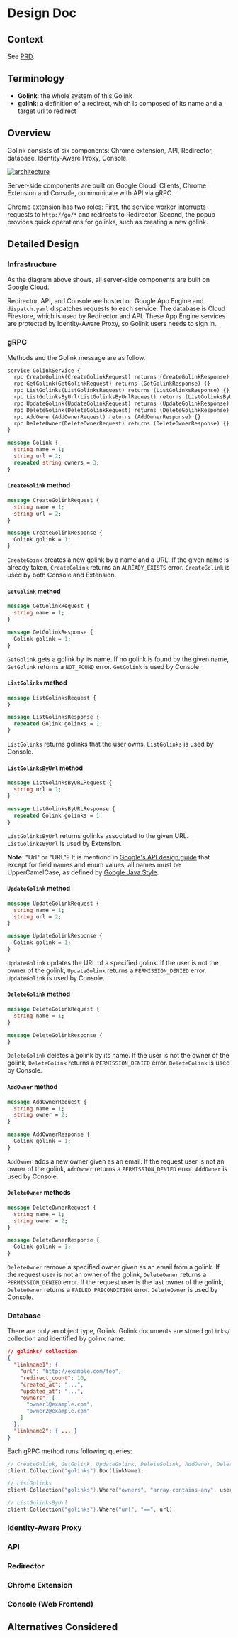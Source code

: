 # Design Doc

## Context

See [PRD](./PRD.md).

## Terminology

- **Golink**: the whole system of this Golink
- **golink**: a definition of a redirect, which is composed of its name and a target url to redirect

## Overview

Golink consists of six components: Chrome extension, API, Redirector, database, Identity-Aware Proxy, Console.

[![architecture](./architecture.png)](https://googlecloudcheatsheet.withgoogle.com/architecture?link=0038ca10-313a-11ee-82a6-f9c22e3525da)

Server-side components are built on Google Cloud.
Clients, Chrome Extension and Console, communicate with API via gRPC.

Chrome extension has two roles: First, the service worker interrupts requests to `http://go/*` and redirects to Redirector. Second, the popup provides quick operations for golinks, such as creating a new golink.

## Detailed Design

### Infrastructure

As the diagram above shows, all server-side components are built on Google Cloud.

Redirector, API, and Console are hosted on Google App Engine and `dispatch.yaml` dispatches requests to each service.
The database is Cloud Firestore, which is used by Redirector and API.
These App Engine services are protected by Identity-Aware Proxy, so Golink users needs to sign in.

### gRPC

Methods and the Golink message are as follow.

```protobuf
service GolinkService {
  rpc CreateGolink(CreateGolinkRequest) returns (CreateGolinkResponse) {}
  rpc GetGolink(GetGolinkRequest) returns (GetGolinkResponse) {}
  rpc ListGolinks(ListGolinksRequest) returns (ListGolinksResponse) {}
  rpc ListGolinksByUrl(ListGolinksByUrlRequest) returns (ListGolinksByUrlResponse) {}
  rpc UpdateGolink(UpdateGolinkRequest) returns (UpdateGolinkResponse) {}
  rpc DeleteGolink(DeleteGolinkRequest) returns (DeleteGolinkResponse) {}
  rpc AddOwner(AddOwnerRequest) returns (AddOwnerResponse) {}
  rpc DeleteOwner(DeleteOwnerRequest) returns (DeleteOwnerResponse) {}
}

message Golink {
  string name = 1;
  string url = 2;
  repeated string owners = 3;
}
```

#### `CreateGolink` method

```proto
message CreateGolinkRequest {
  string name = 1;
  string url = 2;
}

message CreateGolinkResponse {
  Golink golink = 1;
}
```

`CreateGoink` creates a new golink by a name and a URL. If the given name is already taken, `CreateGolink` returns an `ALREADY_EXISTS` error.
`CreateGolink` is used by both Console and Extension.

#### `GetGolink` method

```proto
message GetGolinkRequest {
  string name = 1;
}

message GetGolinkResponse {
  Golink golink = 1;
}
```

`GetGolink` gets a golink by its name. If no golink is found by the given name, `GetGolink` returns a `NOT_FOUND` error.
`GetGolink` is used by Console.

#### `ListGolinks` method

```proto
message ListGolinksRequest {
}

message ListGolinksResponse {
  repeated Golink golinks = 1;
}
```

`ListGolinks` returns golinks that the user owns.
`ListGolinks` is used by Console.

#### `ListGolinksByUrl` method

```proto
message ListGolinksByURLRequest {
  string url = 1;
}

message ListGolinksByURLResponse {
  repeated Golink golinks = 1;
}
```

`ListGolinksByUrl` returns golinks associated to the given URL.
`ListGolinksByUrl` is used by Extension.

**Note**: "Url" or "URL"? It is mentiond in [Google's API design guide](https://cloud.google.com/apis/design/naming_convention#camel_case) that except for field names and enum values, all names must be UpperCamelCase, as defined by [Google Java Style](https://google.github.io/styleguide/javaguide.html#s5.3-camel-case).

#### `UpdateGolink` method

```proto
message UpdateGolinkRequest {
  string name = 1;
  string url = 2;
}

message UpdateGolinkResponse {
  Golink golink = 1;
}
```

`UpdateGolink` updates the URL of a specified golink. If the user is not the owner of the golink, `UpdateGolink` returns a `PERMISSION_DENIED` error.
`UpdateGolink` is used by Console.

#### `DeleteGolink` method

```proto
message DeleteGolinkRequest {
  string name = 1;
}

message DeleteGolinkResponse {
}
```

`DeleteGolink` deletes a golink by its name. If the user is not the owner of the golink, `DeleteGolink` returns a `PERMISSION_DENIED` error.
`DeleteGolink` is used by Console.

#### `AddOwner` method

```proto
message AddOwnerRequest {
  string name = 1;
  string owner = 2;
}

message AddOwnerResponse {
  Golink golink = 1;
}
```

`AddOwner` adds a new owner given as an email. If the request user is not an owner of the golink, `AddOwner` returns a `PERMISSION_DENIED` error.
`AddOwner` is used by Console.

#### `DeleteOwner` methods

```proto
message DeleteOwnerRequest {
  string name = 1;
  string owner = 2;
}

message DeleteOwnerResponse {
  Golink golink = 1;
}
```

`DeleteOwner` remove a specified owner given as an email from a golink. If the request user is not an owner of the golink, `DeleteOwner` returns a `PERMISSION_DENIED` error.
If the request user is the last owner of the golink, `DeleteOwner` returns a `FAILED_PRECONDITION` error.
`DeleteOwner` is used by Console.

### Database

There are only an object type, Golink. Golink documents are stored `golinks/` collection and identified by golink name.

```json
// golinks/ collection
{
  "linkname1": {
    "url": "http://example.com/foo",
    "redirect_count": 10,
    "created_at": "...",
    "updated_at": "...",
    "owners": [
      "owner1@example.com",
      "owner2@example.com"
    ]
  },
  "linkname2": { ... }
}
```

Each gRPC method runs following queries:

```go
// CreateGolink, GetGolink, UpdateGolink, DeleteGolink, AddOwner, DeleteOwner
client.Collection("golinks").Doc(linkName);

// ListGolinks
client.Collection("golinks").Where("owners", "array-contains-any", userEmail);

// ListGolinksByUrl
client.Collection("golinks").Where("url", "==", url);
```

### Identity-Aware Proxy

### API

### Redirector

### Chrome Extension

### Console (Web Frontend)

## Alternatives Considered
